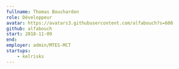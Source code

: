```yaml
---
fullname: Thomas Bouchardon
role: Développeur
avatar: https://avatars3.githubusercontent.com/alfabouch?s=600
github: alfabouch
start: 2018-11-09
end:
employer: admin/MTES-MCT
startups:
    - kelrisks
---
```

